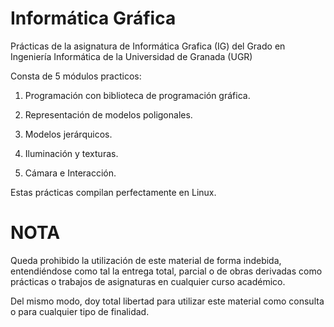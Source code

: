 # Informática Gráfica

Prácticas de la asignatura de Informática Grafica (IG) del Grado en Ingeniería Informática de la Universidad de Granada (UGR)

Consta de 5 módulos practicos:

1. Programación con biblioteca de programación gráfica.

2. Representación de modelos poligonales.

3. Modelos jerárquicos.

4. Iluminación y texturas.

5. Cámara e Interacción.


Estas prácticas compilan perfectamente en Linux.

NOTA
====
Queda prohibido la utilización de este material de forma indebida, entendiéndose como tal la entrega total, parcial o de obras derivadas como prácticas o trabajos de asignaturas en cualquier curso académico.

Del mismo modo, doy total libertad para utilizar este material como consulta o para cualquier tipo de finalidad.
